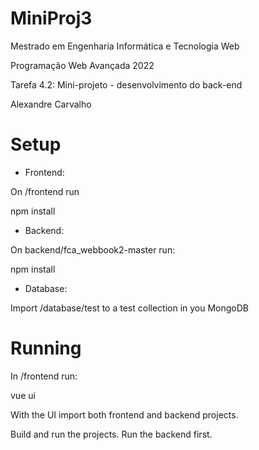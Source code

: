 # MiniProj3

Mestrado em Engenharia Informática e Tecnologia Web

Programação Web Avançada 2022

Tarefa 4.2: Mini-projeto - desenvolvimento do back-end

Alexandre Carvalho

# Setup

- Frontend:

On /frontend run

npm install

- Backend:

On backend/fca_webbook2-master run:

npm install

- Database:

Import /database/test to a test collection in you MongoDB

# Running
In /frontend run:

vue ui

With the UI import both frontend and backend projects.

Build and run the projects. Run the backend first.
